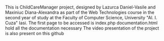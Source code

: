   This is ChildCareManager project, designed by Lazurca Daniel-Vasile and Maxiniuc Diana-Alexandra as part of the Web Technologies course in the second year of study at the Faculty of Computer Science, University "Al. I. Cuza" Iasi.
The first page to be accessed is index.php
documentation.html hold all the documentation necessary
The video presentation of the project is also present on this github
